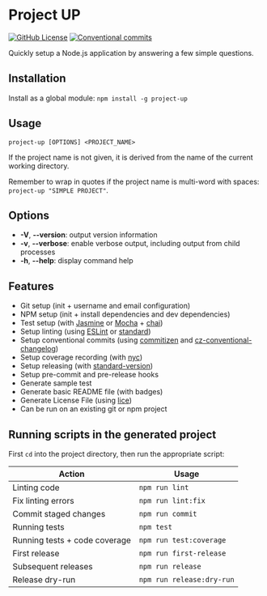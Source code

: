# Project UP

[![GitHub License](https://img.shields.io/github/license/simplymichael/express-user-manager)](https://github.com/simplymichael/project-up/LICENSE.md)
[![Conventional commits](https://img.shields.io/badge/Conventional%20Commits-1.0.0-brightgreen.svg)](https://conventionalcommits.org)

Quickly setup a Node.js application by answering a few simple questions.

## Installation

Install as a global module: `npm install -g project-up`

## Usage

`project-up [OPTIONS] <PROJECT_NAME>`

If the project name is not given, it is derived from the name of the current working directory.

Remember to wrap in quotes if the project name is multi-word with spaces: `project-up "SIMPLE PROJECT"`.

## Options

- **-V**, **--version**: output version information
- **-v**, **--verbose**: enable verbose output, including output from child processes
- **-h**, **--help**: display command help

## Features

- Git setup (init + username and email configuration)
- NPM setup (init + install dependencies and dev dependencies)
- Test setup (with [Jasmine][jasmine] or [Mocha][mocha] + [chai][chai])
- Setup linting (using [ESLint][eslint] or [standard][standard])
- Setup conventional commits (using [commitizen][commitizen] and [cz-conventional-changelog][cz-conv])
- Setup coverage recording (with [nyc][nyc])
- Setup releasing (with [standard-version][standard-v])
- Setup pre-commit and pre-release hooks
- Generate sample test
- Generate basic README file (with badges)
- Generate License File (using [lice][lice])
- Can be run on an existing git or npm project

## Running scripts in the generated project

First `cd` into the project directory, then run the appropriate script:

| Action                        | Usage                     |
| ------------------------------| ------------------------- |
| Linting code                  | `npm run lint`            |
| Fix linting errors            | `npm run lint:fix`        |
| Commit staged changes         | `npm run commit`          |
| Running tests                 | `npm test`                |
| Running tests + code coverage | `npm run test:coverage`   |
| First release                 | `npm run first-release`   |
| Subsequent releases           | `npm run release`         |
| Release dry-run               | `npm run release:dry-run` |



[chai]: https://npm.im/chai
[commitizen]: https://npm.im/commitizen
[cz-conv]: https://npm.im/cz-conventional-changelog
[eslint]: https://npm.im/eslint
[jasmine]: https://npm.im/jasmine
[lice]: https://npm.im/lice
[mocha]: https://npm.im/mocha
[nyc]: https://npm.im/nyc
[standard]: https://npm.im/standard
[standard-v]: https://npm.im/standard-version
